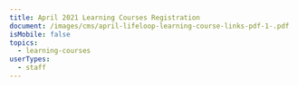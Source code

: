 ```yaml
---
title: April 2021 Learning Courses Registration
document: /images/cms/april-lifeloop-learning-course-links-pdf-1-.pdf
isMobile: false
topics:
  - learning-courses
userTypes:
  - staff
---
```

